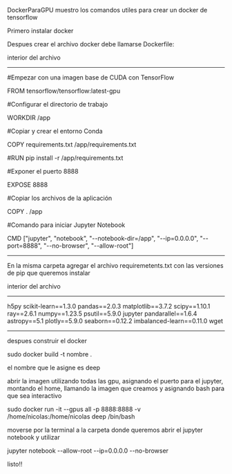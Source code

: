  DockerParaGPU
muestro los comandos utiles para crear un docker de tensorflow

Primero instalar docker

Despues crear el archivo docker debe llamarse Dockerfile:

interior del archivo 
*********************************************************************
#Empezar con una imagen base de CUDA con TensorFlow

FROM tensorflow/tensorflow:latest-gpu

#Configurar el directorio de trabajo

WORKDIR /app

#Copiar y crear el entorno Conda

COPY requirements.txt /app/requirements.txt

#RUN pip install -r /app/requirements.txt 

#Exponer el puerto 8888

EXPOSE 8888

#Copiar los archivos de la aplicación

COPY . /app

#Comando para iniciar Jupyter Notebook

CMD ["jupyter", "notebook", "--notebook-dir=/app", "--ip=0.0.0.0", "--port=8888", "--no-browser", "--allow-root"]
*********************************************************************
En la misma carpeta agregar el archivo requiremetents.txt con las versiones de pip que queremos instalar 

interior del archivo 
*********************************************************************
h5py
scikit-learn==1.3.0
pandas==2.0.3
matplotlib==3.7.2
scipy==1.10.1
ray==2.6.1
numpy==1.23.5
psutil==5.9.0
jupyter
pandarallel==1.6.4
astropy==5.1
plotly==5.9.0
seaborn==0.12.2
imbalanced-learn==0.11.0
wget
*********************************************************************
despues construir el docker

sudo docker build -t nombre .

el nombre que le asigne es deep

abrir la imagen utilizando todas las gpu, asignando el puerto para el jupyter, montando el home, llamando la imagen que creamos y asignando bash para que sea interactivo 

sudo docker run -it --gpus all -p 8888:8888 -v /home/nicolas:/home/nicolas deep /bin/bash

moverse por la terminal a la carpeta donde queremos abrir el jupyter notebook y utilizar 

jupyter notebook --allow-root --ip=0.0.0.0 --no-browser

listo!!
